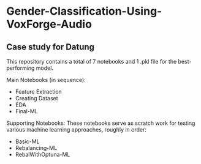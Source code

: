 # Gender-Classification-Using-VoxForge-Audio

## Case study for Datung

This repository contains a total of 7 notebooks and 1 .pkl file for the best-performing model.

Main Notebooks (in sequence):
- Feature Extraction
- Creating Dataset
- EDA
- Final-ML

Supporting Notebooks:
These notebooks serve as scratch work for testing various machine learning approaches, roughly in order:
- Basic-ML
- Rebalancing-ML
- RebalWithOptuna-ML
